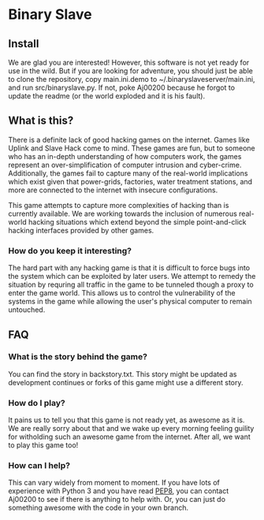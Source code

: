 Binary Slave
============

Install
-------
We are glad you are interested! However, this software is not yet ready for use in the wild. But if you are looking for adventure, you should just be able to clone the repository, copy main.ini.demo to ~/.binaryslaveserver/main.ini, and run src/binaryslave.py. If not, poke Aj00200 because he forgot to update the readme (or the world exploded and it is his fault).

What is this?
-------------
There is a definite lack of good hacking games on the internet. Games like Uplink and Slave Hack come to mind. These games are fun, but to someone who has an in-depth understanding of how computers work, the games represent an over-simplification of computer intrusion and cyber-crime. Additionally, the games fail to capture many of the real-world implications which exist given that power-grids, factories, water treatment stations, and more are connected to the internet with insecure configurations.

This game attempts to capture more complexities of hacking than is currently available. We are working towards the inclusion of numerous real-world hacking situations which extend beyond the simple point-and-click hacking interfaces provided by other games.

### How do you keep it interesting?
The hard part with any hacking game is that it is difficult to force bugs into the system which can be exploited by later users. We attempt to remedy the situation by requring all traffic in the game to be tunneled though a proxy to enter the game world. This allows us to control the vulnerability of the systems in the game while allowing the user's physical computer to remain untouched.


FAQ
---
### What is the story behind the game?
You can find the story in backstory.txt. This story might be updated as development continues or forks of this game might use a different story.

### How do I play?
It pains us to tell you that this game is not ready yet, as awesome as it is. We are really sorry about that and we wake up every morning feeling guility for witholding such an awesome game from the internet. After all, we want to play this game too!

### How can I help?
This can vary widely from moment to moment. If you have lots of experience with Python 3 and you have read [PEP8](http://www.python.org/dev/peps/pep-0008/), you can contact Aj00200 to see if there is anything to help with. Or, you can just do something awesome with the code in your own branch.